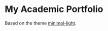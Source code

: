 # My Academic Portfolio

Based on the theme [minimal-light](https://github.com/yaoyao-liu/minimal-light).
